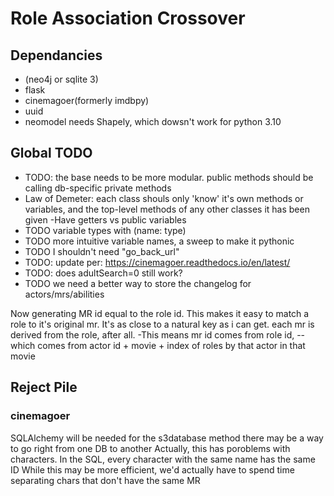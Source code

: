 # Role Association Crossover

## Dependancies

- (neo4j or sqlite 3)
- flask
- cinemagoer(formerly imdbpy)
- uuid
- neomodel needs Shapely, which dowsn't work for python 3.10

## Global TODO

- TODO: the base needs to be more modular. public methods should be calling db-specific private methods
- Law of Demeter: each class shouls only 'know' it's own methods or variables, and the top-level methods
of any other classes it has been given
-Have getters vs public variables
- TODO variable types with (name: type)
- TODO more intuitive variable names, a sweep to make it pythonic
- TODO I shouldn't need "go_back_url"
- TODO: update per: https://cinemagoer.readthedocs.io/en/latest/ 
- TODO: does adultSearch=0 still work?
- TODO we need a better way to store the changelog for actors/mrs/abilities

Now generating MR id equal to the role id. This makes it easy to match a role to it's original mr. It's as close to a natural key as i can get. each mr is derived from the role, after all. -This means mr id comes from role id, --which comes from actor id + movie + index of roles by that actor in that movie

## Reject Pile

### cinemagoer

SQLAlchemy will be needed for the s3database method there may be a way to go right from one DB to another Actually, this has poroblems with characters. In the SQL, every character with the same name has the same ID While this may be more efficient, we'd actually have to spend time separating chars that don't have the same MR
